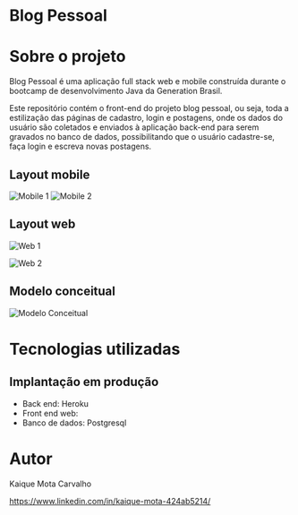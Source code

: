 # Blog Pessoal 


# Sobre o projeto



Blog Pessoal é uma aplicação full stack web e mobile construída durante o bootcamp de desenvolvimento Java da Generation Brasil.

Este repositório contém o front-end do projeto blog pessoal, ou seja, toda a estilização das páginas de cadastro, login e postagens, onde os dados do usuário são coletados e enviados à aplicação back-end para serem gravados no banco de dados, possibilitando que o usuário cadastre-se, faça login e escreva novas postagens.

## Layout mobile
![Mobile 1]() ![Mobile 2]()

## Layout web
![Web 1]()

![Web 2]()

## Modelo conceitual
![Modelo Conceitual]()

# Tecnologias utilizadas

## Implantação em produção
- Back end: Heroku
- Front end web: 
- Banco de dados: Postgresql

# Autor

Kaique Mota Carvalho

https://www.linkedin.com/in/kaique-mota-424ab5214/

